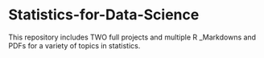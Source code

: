 # Statistics-for-Data-Science
This repository includes TWO full projects and multiple R _Markdowns and PDFs for a variety of topics in statistics.

